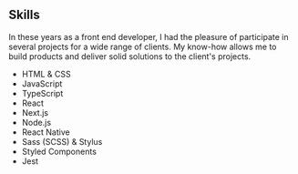 ## Skills

<article>
In these years as a front end developer, I had the pleasure of participate in several projects for a wide range of clients. My know-how allows me to build products and deliver solid solutions to the client's projects.

- HTML & CSS
- JavaScript
- TypeScript
- React
- Next.js
- Node.js
- React Native
- Sass (SCSS) & Stylus
- Styled Components
- Jest
</article>
